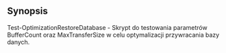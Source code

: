 ## Synopsis

Test-OptimizationRestoreDatabase - Skrypt do testowania parametrów BufferCount oraz MaxTransferSize w celu optymalizacji przywracania bazy danych.